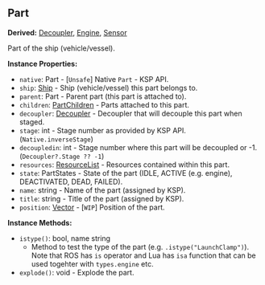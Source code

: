 ## Part

**Derived:** [Decoupler](Decoupler.md), [Engine](Engine.md), [Sensor](Sensor.md)

Part of the ship (vehicle/vessel).


**Instance Properties:**
- `native`: Part - \[`Unsafe`\] Native `Part` - KSP API.
- `ship`: [Ship](../API/Ship.md) - Ship (vehicle/vessel) this part belongs to.
- `parent`: Part - Parent part (this part is attached to).
- `children`: [PartChildren](PartChildren.md) - Parts attached to this part.
- `decoupler`: [Decoupler](Decoupler.md) - Decoupler that will decouple this part when staged.
- `stage`: int - Stage number as provided by KSP API. (`Native.inverseStage`)
- `decoupledin`: int - Stage number where this part will be decoupled or -1. (`Decoupler?.Stage ?? -1`)
- `resources`: [ResourceList](ResourceList.md) - Resources contained within this part.
- `state`: PartStates - State of the part (IDLE, ACTIVE (e.g. engine), DEACTIVATED, DEAD, FAILED).
- `name`: string - Name of the part (assigned by KSP).
- `title`: string - Title of the part (assigned by KSP).
- `position`: [Vector](../API/Vector.md) - \[`WIP`\] Position of the part.

**Instance Methods:**
- `istype()`: bool, name string
  - Method to test the type of the part (e.g. `.istype("LaunchClamp")`). Note that ROS has `is` operator and Lua has `isa` function that can be used togehter with `types.engine` etc.
- `explode()`: void - Explode the part.
